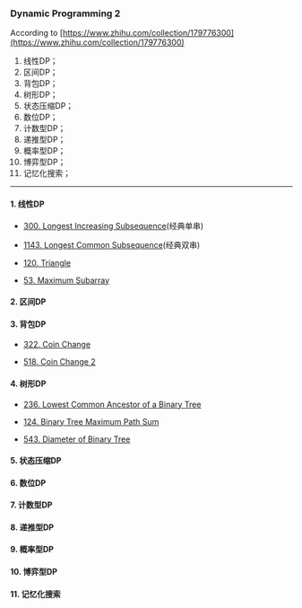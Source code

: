 ### Dynamic Programming 2

According to [https://www.zhihu.com/collection/179776300](https://www.zhihu.com/collection/179776300)

1. 线性DP；
2. 区间DP；
3. 背包DP；
4. 树形DP；
5. 状态压缩DP；
6. 数位DP；
7. 计数型DP；
8. 递推型DP；
9. 概率型DP；
10. 博弈型DP；
11. 记忆化搜索；

---

#### 1. 线性DP

* [300. Longest Increasing Subsequence](https://github.com/Woodyiiiiiii/LeetCode/issues/20)(经典单串)

* [1143. Longest Common Subsequence](https://github.com/Woodyiiiiiii/LeetCode/issues/21)(经典双串)

* [120. Triangle](https://github.com/Woodyiiiiiii/LeetCode/issues/22)

* [53. Maximum Subarray](https://github.com/Woodyiiiiiii/LeetCode/issues/23)


#### 2. 区间DP

#### 3. 背包DP

* [322. Coin Change](https://github.com/Woodyiiiiiii/LeetCode/issues/10)

* [518. Coin Change 2](https://github.com/Woodyiiiiiii/LeetCode/issues/24)


#### 4. 树形DP

* [236. Lowest Common Ancestor of a Binary Tree](https://github.com/Woodyiiiiiii/LeetCode/issues/25)

* [124. Binary Tree Maximum Path Sum](https://github.com/Woodyiiiiiii/LeetCode/issues/18)

* [543. Diameter of Binary Tree](https://github.com/Woodyiiiiiii/LeetCode/issues/29)



#### 5. 状态压缩DP

#### 6. 数位DP

#### 7. 计数型DP

#### 8. 递推型DP

#### 9. 概率型DP

#### 10. 博弈型DP

#### 11. 记忆化搜索
